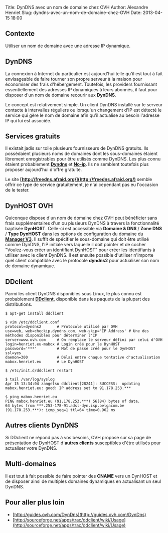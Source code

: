 Title: DynDNS avec un nom de domaine chez OVH
Author: Alexandre Henriet
Slug: dyndns-avec-un-nom-de-domaine-chez-OVH 
Date: 2013-04-15 18:00

## Contexte

Utiliser un nom de domaine avec une adresse IP dynamique.

## DynDNS

La connexion à Internet du particulier est aujourd'hui telle qu'il est tout à fait envisageable de faire tourner 
son propre serveur à la maison pour économiser des frais d'hébergement. Toutefois, les providers fournissant essentiellement 
des adresses IP dynamiques à leurs abonnés, il faut pour disposer d'un nom de domaine recourir aux **DynDNS**.

Le concept est relativement simple. Un client DynDNS installé sur le serveur contacte à intervalles réguliers ou lorsqu'un changement
d'IP est détecté le service qui gère le nom de domaine afin qu'il actualise au besoin l'adresse IP qui lui est associée.

## Services gratuits

Il existait jadis sur toile plusieurs fournisseurs de DynDNS gratuits. Ils possèdaient plusieurs noms de domaines dont les sous-domaines étaient librement enregistrables pour être utilisés comme DynDNS. Les plus connu étaient probablement **[Dyndns](http://www.dyndns.com)** et **[No-ip](http://www.noip.com)**. Ils ne semblent toutefois plus proposer aujourd'hui d'offre gratuite.

Le site **[http://freedns.afraid.org/](http://freedns.afraid.org/)** semble offrir ce type de service gratuitement, je n'ai cependant pas eu l'occasion de le tester.

## DynHOST OVH

Quiconque dispose d'un nom de domaine chez OVH peut bénéficier sans frais supplémentaires d'un ou plusieurs DynDNS à travers la fonctionnalité baptisée **DynHOST**. Celle-ci est accessible via **Domaine & DNS** / **Zone DNS** / **Type DynHOST** dans les options de configuration du domaine du **[Manager V3](https://www.ovh.com/managerv3/)**. Il suffit de spécifier le sous-domaine qui doit être utilisé comme DynDNS, l'IP initiale vers laquelle il doit pointer et de cocher "Voulez-vous créer un identifiant DynHOST" pour créer les identifiants à utiliser avec le client DynDNS. Il est ensuite possible d'utiliser n'importe quel client compatible avec le protocole **dyndns2** pour actualiser son nom de domaine dynamique.

## DDclient

Parmi les client DynDNS disponibles sous Linux, le plus connu est probablement **[DDclient](http://sourceforge.net/apps/trac/ddclient)**, disponible dans les paquets de la plupart des distributions. 

    $ apt-get install ddclient
    
    $ vim /etc/ddclient.conf
    protocol=dyndns2       # Protocole utilisé par OVH
    use=web, web=checkip.dyndns.com, web-skip='IP Address' # Une des méthodes disponibles pour déterminer l'IP
    server=www.ovh.com     # On remplace le serveur défini par celui d'OVH
    login=henriet.eu-mabox # Login créé pour le DynHOST
    password='***'         # Mot de passe créé pour le DynHOST
    ssl=yes
    daemon=300             # Délai entre chaque tentative d'actualisation
    mabox.henriet.eu       # Le DynHOST
    
    $ /etc/init.d/ddclient restart

    $ tail /var/log/syslog
    Apr 15 13:34:04 zangetsu ddclient[28241]: SUCCESS:  updating mabox.henriet.eu: good: IP address set to 91.178.253.***

    $ ping mabox.henriet.eu
    PING mabox.henriet.eu (91.178.253.***) 56(84) bytes of data.
    64 bytes from ***.253-178-91.adsl-dyn.isp.belgacom.be (91.178.253.***): icmp_seq=1 ttl=64 time=0.962 ms

## Autres clients DynDNS

Si DDclient ne répond pas à vos besoins, OVH propose sur sa page de présentation de DynHOST d'**[autres clients](http://guides.ovh.com/DynDns#link5)** susceptibles d'être utilisés pour actualiser votre DynDNS.

## Multi-domaines

Il est tout à fait possible de faire pointer des **CNAME** vers un DynHOST et de disposer ainsi de multiples domaines dynamiques
en actualisant un seul DynDNS.

## Pour aller plus loin

- [http://guides.ovh.com/DynDns](http://guides.ovh.com/DynDns)
- [http://sourceforge.net/apps/trac/ddclient/wiki/Usage](http://sourceforge.net/apps/trac/ddclient/wiki/Usage)
